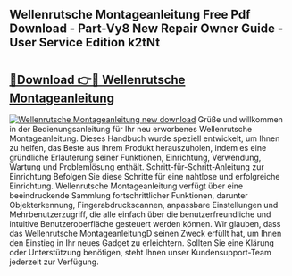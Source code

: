 ## Wellenrutsche Montageanleitung Free Pdf Download - Part-Vy8 New Repair Owner Guide - User Service Edition k2tNt

# <h2><a href="http://df8th6s.blite.top/?on=Wellenrutsche+Montageanleitung">🔗Download 👉🔴 Wellenrutsche Montageanleitung</a></h2>

[![Wellenrutsche Montageanleitung new download](https://i.imgur.com/lujVjoI.png)](http://df8th6s.blite.top/?on=Wellenrutsche+Montageanleitung)
Grüße und willkommen in der Bedienungsanleitung für Ihr neu erworbenes Wellenrutsche Montageanleitung. Dieses Handbuch wurde speziell entwickelt, um Ihnen zu helfen, das Beste aus Ihrem Produkt herauszuholen, indem es eine gründliche Erläuterung seiner Funktionen, Einrichtung, Verwendung, Wartung und Problemlösung enthält. Schritt-für-Schritt-Anleitung zur Einrichtung Befolgen Sie diese Schritte für eine nahtlose und erfolgreiche Einrichtung. Wellenrutsche Montageanleitung verfügt über eine beeindruckende Sammlung fortschrittlicher Funktionen, darunter Objekterkennung, Fingerabdruckscannen, anpassbare Einstellungen und Mehrbenutzerzugriff, die alle einfach über die benutzerfreundliche und intuitive Benutzeroberfläche gesteuert werden können. Wir glauben, dass das Wellenrutsche MontageanleitungD seinen Zweck erfüllt hat, um Ihnen den Einstieg in Ihr neues Gadget zu erleichtern. Sollten Sie eine Klärung oder Unterstützung benötigen, steht Ihnen unser Kundensupport-Team jederzeit zur Verfügung.

